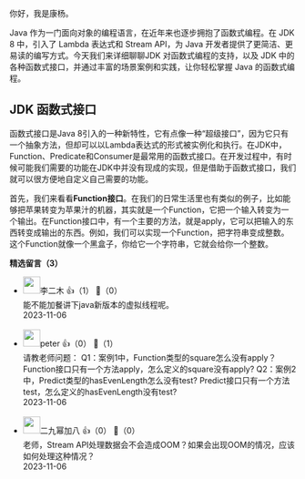 你好，我是康杨。

Java 作为一门面向对象的编程语言，在近年来也逐步拥抱了函数式编程。在 JDK 8 中，引入了 Lambda 表达式和 Stream API，为 Java 开发者提供了更简洁、更易读的编写方式。今天我们来详细聊聊JDK 对函数式编程的支持，以及 JDK 中的各种函数式接口，并通过丰富的场景案例和实践，让你轻松掌握 Java 的函数式编程。

## JDK 函数式接口

函数式接口是Java 8引入的一种新特性，它有点像一种“超级接口”，因为它只有一个抽象方法，但却可以以Lambda表达式的形式被实例化和执行。在JDK中，Function、Predicate和Consumer是最常用的函数式接口。在开发过程中，有时候可能我们需要的功能在JDK中并没有现成的实现，但是借助于函数式接口，我们就可以很方便地自定义自己需要的功能。

首先，我们来看看**Function接口**。在我们的日常生活里也有类似的例子，比如能够把苹果转变为苹果汁的机器，其实就是一个Function，它把一个输入转变为一个输出。在Function接口中，有一个主要的方法，就是apply，它可以把输入的东西转变成输出的东西。例如，我们可以实现一个Function，把字符串变成整数。这个Function就像一个黑盒子，你给它一个字符串，它就会给你一个整数。
<div><strong>精选留言（3）</strong></div><ul>
<li><img src="https://static001.geekbang.org/account/avatar/00/10/d4/f3/129d6dfe.jpg" width="30px"><span>李二木</span> 👍（1） 💬（0）<div>能不能加餐讲下java新版本的虚拟线程呢。</div>2023-11-06</li><br/><li><img src="https://static001.geekbang.org/account/avatar/00/10/25/87/f3a69d1b.jpg" width="30px"><span>peter</span> 👍（0） 💬（1）<div>请教老师问题：
Q1：案例1中，Function类型的square怎么没有apply？
Function接口只有一个方法apply，怎么定义的square没有apply?
Q2：案例2中，Predict类型的hasEvenLength怎么没有test?
Predict接口只有一个方法test，怎么定义的hasEvenLength没有test?</div>2023-11-06</li><br/><li><img src="https://static001.geekbang.org/account/avatar/00/1f/59/af/d2107a67.jpg" width="30px"><span>二九幂加八</span> 👍（0） 💬（0）<div>老师，Stream API处理数据会不会造成OOM？如果会出现OOM的情况，应该如何处理这种情况？</div>2023-11-06</li><br/>
</ul>